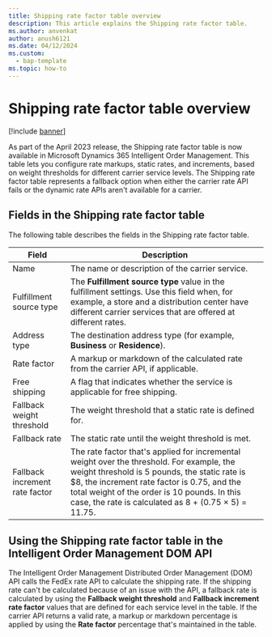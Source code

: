 ```yaml
---
title: Shipping rate factor table overview
description: This article explains the Shipping rate factor table.
ms.author: anvenkat
author: anush6121
ms.date: 04/12/2024
ms.custom: 
  - bap-template
ms.topic: how-to
---
```


# Shipping rate factor table overview

[!include [banner](includes/banner.md)]

As part of the April 2023 release, the Shipping rate factor table is now available in Microsoft Dynamics 365 Intelligent Order Management. This table lets you configure rate markups, static rates, and increments, based on weight thresholds for different carrier service levels. The Shipping rate factor table represents a fallback option when either the carrier rate API fails or the dynamic rate APIs aren't available for a carrier.

## Fields in the Shipping rate factor table

The following table describes the fields in the Shipping rate factor table.

| Field | Description |
| ----- | ----------- |
| Name | The name or description of the carrier service. |
| Fulfillment source type | The **Fulfillment source type** value in the fulfillment settings. Use this field when, for example, a store and a distribution center have different carrier services that are offered at different rates. |
| Address type | The destination address type (for example, **Business** or **Residence**). |
| Rate factor | A markup or markdown of the calculated rate from the carrier API, if applicable. |
| Free shipping | A flag that indicates whether the service is applicable for free shipping. |
| Fallback weight threshold | The weight threshold that a static rate is defined for. |
| Fallback rate | The static rate until the weight threshold is met. |
| Fallback increment rate factor | The rate factor that's applied for incremental weight over the threshold. For example, the weight threshold is 5 pounds, the static rate is $8, the increment rate factor is 0.75, and the total weight of the order is 10 pounds. In this case, the rate is calculated as 8 + (0.75 &times; 5) = 11.75. |

## Using the Shipping rate factor table in the Intelligent Order Management DOM API

The Intelligent Order Management Distributed Order Management (DOM) API calls the FedEx rate API to calculate the shipping rate. If the shipping rate can't be calculated because of an issue with the API, a fallback rate is calculated by using the **Fallback weight threshold** and **Fallback increment rate factor** values that are defined for each service level in the table. If the carrier API returns a valid rate, a markup or markdown percentage is applied by using the **Rate factor** percentage that's maintained in the table.
